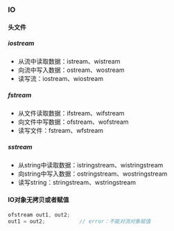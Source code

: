 ### IO

#### 头文件

##### iostream

*   从流中读取数据：istream、wistream
*   向流中写入数据：ostream、wostream
*   读写流：iostream、wiostream

##### fstream

*   从文件读取数据：ifstream、wifstream
*   向文件中写数据：ofstream、wofstream
*   读写文件：fstream、wfstream

##### sstream

*   从string中读取数据：istringstream、wistringstream
*   向string中写入数据：ostringstream、wostringstream
*   读写string：stringstream、wstringstream

#### IO对象无拷贝或者赋值

```c++
ofstream out1, out2;
out1 = out2;           // error：不能对流对象赋值
```

